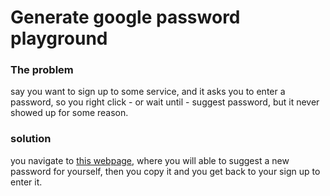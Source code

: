 # Generate google password playground
### The problem
say you want to sign up to some service, and it asks you to enter a password, so you right click - or wait until - suggest password, but it never showed up for some reason.

### solution
you navigate to [this webpage](https://generate-google-password.netlify.app/), where you will able to suggest a new password for yourself, then you copy it and you get back to your sign up to enter it.
